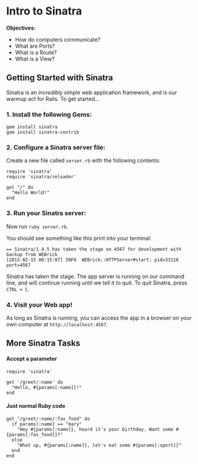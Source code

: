 # Intro to Sinatra

**Objectives:**

- How do computers communicate?
- What are Ports?
- What is a Route?
- What is a View?


## Getting Started with Sinatra

Sinatra is an *incredibly* simple web application framework, and is our warmup act for Rails. To get started...

### 1. Install the following Gems:

```
gem install sinatra
gem install sinatra-contrib
```

### 2. Configure a Sinatra server file:

Create a new file called `server.rb` with the following contents:

```
require 'sinatra'
require 'sinatra/reloader'

get "/" do
  "Hello World!"
end
```

### 3. Run your Sinatra server:

Now run `ruby server.rb`.

You should see something like this print into your terminal:

```
== Sinatra/1.4.5 has taken the stage on 4567 for development with backup from WEBrick
[2015-02-15 08:15:07] INFO  WEBrick::HTTPServer#start: pid=33116 port=4567
```

Sinatra has taken the stage. The app server is running on our command line, and will continue running until we tell it to quit. To quit Sinatra, press `CTRL + C`.

### 4. Visit your Web app!

As long as Sinatra is running, you can access the app in a browser on your own computer at `http://localhost:4567`.


## More Sinatra Tasks

#### Accept a parameter

```
require 'sinatra'

get '/greet/:name' do
  "Hello, #{params[:name]}!"
end
```

#### Just normal Ruby code

```
get "/greet/:name/:fav_food" do
  if params[:name] == "mary"
    "Hey #{params[:name]}, heard it's your birthday. Want some #{params[:fav_food]}?"
  else
    "What up, #{params[:name]}, let's eat some #{params[:sport]}"
  end
end
```
